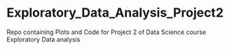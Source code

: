 # Exploratory_Data_Analysis_Project2
Repo containing Plots and Code for Project 2 of Data Science course Exploratory Data analysis
